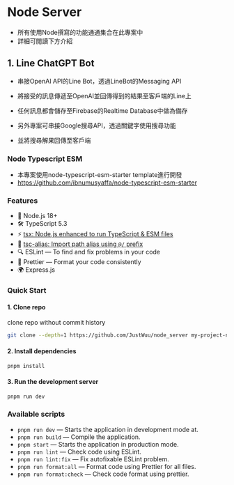 # Node Server

- 所有使用Node撰寫的功能通通集合在此專案中
- 詳細可閱讀下方介紹

## 1. Line ChatGPT Bot

- 串接OpenAI API的Line Bot，透過LineBot的Messaging API
- 將接受的訊息傳遞至OpenAI並回傳得到的結果至客戶端的Line上
- 任何訊息都會儲存至Firebase的Realtime Database中做為備存

- 另外專案可串接Google搜尋API，透過關鍵字使用搜尋功能
- 並將搜尋解果回傳至客戶端

### Node Typescript ESM

- 本專案使用node-typescript-esm-starter template進行開發
- https://github.com/ibnumusyaffa/node-typescript-esm-starter

### Features

- 💎 Node.js 18+
- 🛠️ TypeScript 5.3
- ⚡️ [tsx: Node.js enhanced to run TypeScript & ESM files](https://github.com/privatenumber/tsx)
- 📁 [tsc-alias: Import path alias using `@/` prefix](https://github.com/justkey007/tsc-alias)
- 🔍 ESLint — To find and fix problems in your code
- 📝 Prettier — Format your code consistently
- 🌍 Express.js

### Quick Start

#### 1. Clone repo

clone repo without commit history

```bash
git clone --depth=1 https://github.com/JustWuu/node_server my-project-name
```

#### 2. Install dependencies

```bash
pnpm install
```

#### 3. Run the development server

```bash
pnpm run dev
```

### Available scripts

- `pnpm run dev` — Starts the application in development mode at.
- `pnpm run build` — Compile the application.
- `pnpm start` — Starts the application in production mode.
- `pnpm run lint` — Check code using ESLint.
- `pnpm run lint:fix` — Fix autofixable ESLint problem.
- `pnpm run format:all` — Format code using Prettier for all files.
- `pnpm run format:check` — Check code format using prettier.
